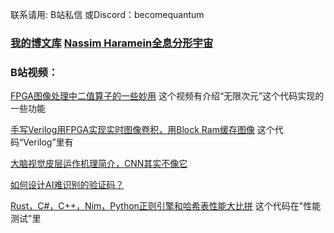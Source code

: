 联系请用: B站私信 或Discord：becomequantum

### [我的博文库](https://github.com/becomequantum/MyBlog)    [Nassim Haramein全息分形宇宙](https://github.com/becomequantum/MyBlog/tree/main/%E6%8E%A8%E8%8D%90%E4%B9%A6%E7%B1%8D)

### B站视频：
[FPGA图像处理中二值算子的一些妙用](https://www.bilibili.com/video/BV1WY411L7Bd) 这个视频有介绍“无限次元”这个代码实现的一些功能

[手写Verilog用FPGA实现实时图像卷积，用Block Ram缓存图像](https://www.bilibili.com/video/BV1B3411W7Ht) 这个代码“Verilog”里有 

[大脑视觉皮层运作机理简介，CNN其实不像它](https://www.bilibili.com/video/BV1ug4y1A7H4) 

[如何设计AI难识别的验证码？](https://www.bilibili.com/video/BV1CV411u7XV) 

[Rust，C#，C++，Nim，Python正则引擎和哈希表性能大比拼](https://www.bilibili.com/video/BV1Mu411w7q3) 这个代码在"性能测试"里
